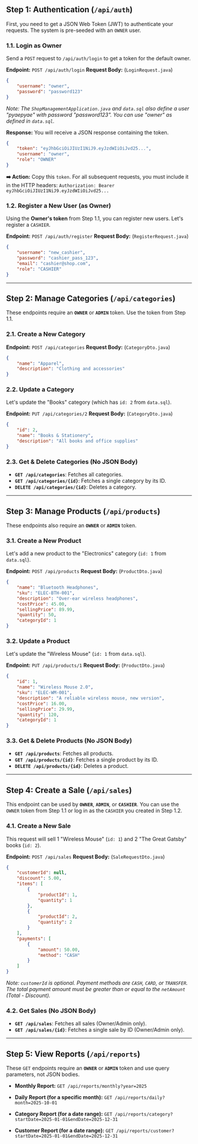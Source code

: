 ## Step 1: Authentication (`/api/auth`)

First, you need to get a JSON Web Token (JWT) to authenticate your requests. The system is pre-seeded with an `OWNER` user.

### 1.1. Login as Owner

Send a `POST` request to `/api/auth/login` to get a token for the default owner.

**Endpoint:** `POST /api/auth/login`
**Request Body:** (`LoginRequest.java`)

```json
{
    "username": "owner",
    "password": "password123"
}
```

*Note: The `ShopManagementApplication.java` and `data.sql` also define a user "pyaepyae" with password "password123". You can use "owner" as defined in `data.sql`.*

**Response:** You will receive a JSON response containing the token.

```json
{
    "token": "eyJhbGciOiJIUzI1NiJ9.eyJzdWIiOiJvd25...",
    "username": "owner",
    "role": "OWNER"
}
```

**➡️ Action:** Copy this `token`. For all subsequent requests, you must include it in the HTTP headers:
`Authorization: Bearer eyJhbGciOiJIUzI1NiJ9.eyJzdWIiOiJvd25...`

### 1.2. Register a New User (as Owner)

Using the **Owner's token** from Step 1.1, you can register new users. Let's register a `CASHIER`.

**Endpoint:** `POST /api/auth/register`
**Request Body:** (`RegisterRequest.java`)

```json
{
    "username": "new_cashier",
    "password": "cashier_pass_123",
    "email": "cashier@shop.com",
    "role": "CASHIER"
}
```

-----

## Step 2: Manage Categories (`/api/categories`)

These endpoints require an **`OWNER`** or **`ADMIN`** token. Use the token from Step 1.1.

### 2.1. Create a New Category

**Endpoint:** `POST /api/categories`
**Request Body:** (`CategoryDto.java`)

```json
{
    "name": "Apparel",
    "description": "Clothing and accessories"
}
```

### 2.2. Update a Category

Let's update the "Books" category (which has `id: 2` from `data.sql`).

**Endpoint:** `PUT /api/categories/2`
**Request Body:** (`CategoryDto.java`)

```json
{
    "id": 2,
    "name": "Books & Stationery",
    "description": "All books and office supplies"
}
```

### 2.3. Get & Delete Categories (No JSON Body)

* **`GET /api/categories`**: Fetches all categories.
* **`GET /api/categories/{id}`**: Fetches a single category by its ID.
* **`DELETE /api/categories/{id}`**: Deletes a category.

-----

## Step 3: Manage Products (`/api/products`)

These endpoints also require an **`OWNER`** or **`ADMIN`** token.

### 3.1. Create a New Product

Let's add a new product to the "Electronics" category (`id: 1` from `data.sql`).

**Endpoint:** `POST /api/products`
**Request Body:** (`ProductDto.java`)

```json
{
    "name": "Bluetooth Headphones",
    "sku": "ELEC-BTH-001",
    "description": "Over-ear wireless headphones",
    "costPrice": 45.00,
    "sellingPrice": 89.99,
    "quantity": 50,
    "categoryId": 1
}
```

### 3.2. Update a Product

Let's update the "Wireless Mouse" (`id: 1` from `data.sql`).

**Endpoint:** `PUT /api/products/1`
**Request Body:** (`ProductDto.java`)

```json
{
    "id": 1,
    "name": "Wireless Mouse 2.0",
    "sku": "ELEC-WM-001",
    "description": "A reliable wireless mouse, new version",
    "costPrice": 16.00,
    "sellingPrice": 29.99,
    "quantity": 120,
    "categoryId": 1
}
```

### 3.3. Get & Delete Products (No JSON Body)

* **`GET /api/products`**: Fetches all products.
* **`GET /api/products/{id}`**: Fetches a single product by its ID.
* **`DELETE /api/products/{id}`**: Deletes a product.

-----

## Step 4: Create a Sale (`/api/sales`)

This endpoint can be used by **`OWNER`**, **`ADMIN`**, or **`CASHIER`**. You can use the `OWNER` token from Step 1.1 or log in as the `CASHIER` you created in Step 1.2.

### 4.1. Create a New Sale

This request will sell 1 "Wireless Mouse" (`id: 1`) and 2 "The Great Gatsby" books (`id: 2`).

**Endpoint:** `POST /api/sales`
**Request Body:** (`SaleRequestDto.java`)

```json
{
    "customerId": null,
    "discount": 5.00,
    "items": [
        {
            "productId": 1,
            "quantity": 1
        },
        {
            "productId": 2,
            "quantity": 2
        }
    ],
    "payments": [
        {
            "amount": 50.00,
            "method": "CASH"
        }
    ]
}
```

*Note: `customerId` is optional. Payment methods are `CASH`, `CARD`, or `TRANSFER`. The total payment amount must be greater than or equal to the `netAmount` (Total - Discount).*

### 4.2. Get Sales (No JSON Body)

* **`GET /api/sales`**: Fetches all sales (Owner/Admin only).
* **`GET /api/sales/{id}`**: Fetches a single sale by ID (Owner/Admin only).

-----

## Step 5: View Reports (`/api/reports`)

These `GET` endpoints require an **`OWNER`** or **`ADMIN`** token and use query parameters, not JSON bodies.

* **Monthly Report:**
  `GET /api/reports/monthly?year=2025`

* **Daily Report (for a specific month):**
  `GET /api/reports/daily?month=2025-10-01`

* **Category Report (for a date range):**
  `GET /api/reports/category?startDate=2025-01-01&endDate=2025-12-31`

* **Customer Report (for a date range):**
  `GET /api/reports/customer?startDate=2025-01-01&endDate=2025-12-31`